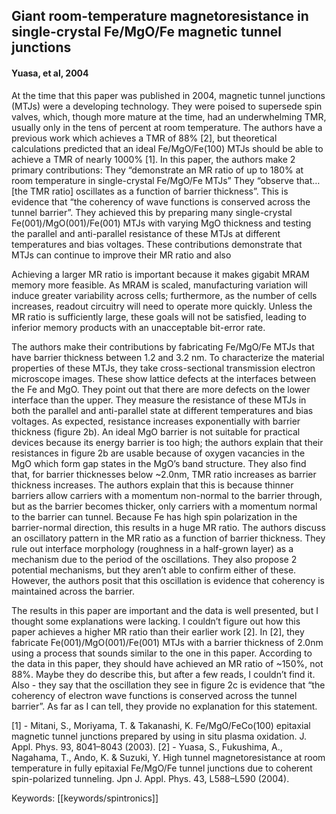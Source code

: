 ## Giant room-temperature magnetoresistance in single-crystal Fe/MgO/Fe magnetic tunnel junctions

#### Yuasa, et al, 2004
At the time that this paper was published in 2004, magnetic tunnel junctions (MTJs) were a developing technology. They were poised to supersede spin valves, which, though more mature at the time, had an underwhelming TMR, usually only in the tens of percent at room temperature. The authors have a previous work which achieves a TMR of 88% \[2\], but theoretical calculations predicted that an ideal Fe/MgO/Fe(100) MTJs should be able to achieve a TMR of nearly 1000% \[1\]. In this paper, the authors make 2 primary contributions:
They “demonstrate an MR ratio of up to 180% at room temperature in single-crystal Fe/MgO/Fe MTJs”
They “observe that… \[the TMR ratio\] oscillates as a function of barrier thickness”. This is evidence that “the coherency of wave functions is conserved across the tunnel barrier”.
They achieved this by preparing many single-crystal Fe(001)/MgO(001)/Fe(001) MTJs with varying MgO thickness and testing the parallel and anti-parallel resistance of these MTJs at different temperatures and bias voltages.
These contributions demonstrate that MTJs can continue to improve their MR ratio and also 

Achieving a larger MR ratio is important because it makes gigabit MRAM memory more feasible. As MRAM is scaled, manufacturing variation will induce greater variability across cells; furthermore, as the number of cells increases, readout circuitry will need to operate more quickly. Unless the MR ratio is sufficiently large, these goals will not be satisfied, leading to inferior memory products with an unacceptable bit-error rate.

The authors make their contributions by fabricating Fe/MgO/Fe MTJs that have barrier thickness between 1.2 and 3.2 nm. To characterize the material properties of these MTJs, they take cross-sectional transmission electron microscope images. These show lattice defects at the interfaces between the Fe and MgO. They point out that there are more defects on the lower interface than the upper.
They measure the resistance of these MTJs in both the parallel and anti-parallel state at different temperatures and bias voltages. As expected, resistance increases exponentially with barrier thickness (figure 2b). An ideal MgO barrier is not suitable for practical devices because its energy barrier is too high; the authors explain that their resistances in figure 2b are usable because of oxygen vacancies in the MgO which form gap states in the MgO’s band structure.
They also find that, for barrier thicknesses below ~2.0nm, TMR ratio increases as barrier thickness increases. The authors explain that this is because thinner barriers allow carriers with a momentum non-normal to the barrier through, but as the barrier becomes thicker, only carriers with a momentum normal to the barrier can tunnel. Because Fe has high spin polarization in the barrier-normal direction, this results in a huge MR ratio.
The authors discuss an oscillatory pattern in the MR ratio as a function of barrier thickness. They rule out interface morphology (roughness in a half-grown layer) as a mechanism due to the period of the oscillations. They also propose 2 potential mechanisms, but they aren’t able to confirm either of these. However, the authors posit that this oscillation is evidence that coherency is maintained across the barrier.

The results in this paper are important and the data is well presented, but I thought some explanations were lacking. I couldn’t figure out how this paper achieves a higher MR ratio than their earlier work \[2\]. In \[2\], they fabricate Fe(001)/MgO(001)/Fe(001) MTJs with a barrier thickness of 2.0nm using a process that sounds similar to the one in this paper. According to the data in this paper, they should have achieved an MR ratio of ~150%, not 88%. Maybe they do describe this, but after a few reads, I couldn’t find it.
Also - they say that the oscillation they see in figure 2c is evidence that “the coherency of electron wave functions is conserved across the tunnel barrier”. As far as I can tell, they provide no explanation for this statement.

\[1\] - Mitani, S., Moriyama, T. & Takanashi, K. Fe/MgO/FeCo(100) epitaxial magnetic tunnel junctions prepared by using in situ plasma oxidation. J. Appl. Phys. 93, 8041–8043 (2003).
\[2\] - Yuasa, S., Fukushima, A., Nagahama, T., Ando, K. & Suzuki, Y. High tunnel magnetoresistance at room temperature in fully epitaxial Fe/MgO/Fe tunnel junctions due to coherent spin-polarized tunneling. Jpn J. Appl. Phys. 43, L588–L590 (2004).

Keywords: [[keywords/spintronics]]
